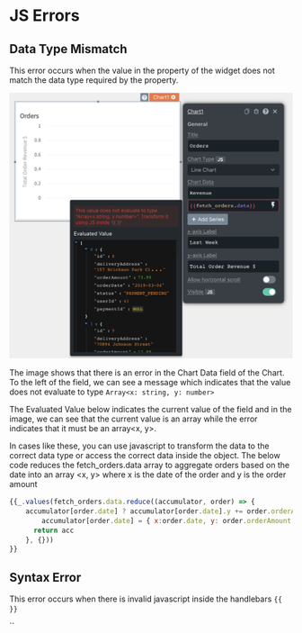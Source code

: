 # JS Errors

## Data Type Mismatch

This error occurs when the value in the property of the widget does not match the data type required by the property.

![](../.gitbook/assets/chart-error.png)

The image shows that there is an error in the Chart Data field of the Chart. To the left of the field, we can see a message which indicates that the value does not evaluate to type `Array<x: string, y: number>`

The Evaluated Value below indicates the current value of the field and in the image, we can see that the current value is an array while the error indicates that it must be an array&lt;x, y&gt;.

In cases like these, you can use javascript to transform the data to the correct data type or access the correct data inside the object. The below code reduces the fetch\_orders.data array to aggregate orders based on the date into an array &lt;x, y&gt; where x is the date of the order and y is the order amount

```javascript
{{_.values(fetch_orders.data.reduce((accumulator, order) => { 
    accumulator[order.date] ? accumulator[order.date].y += order.orderAmount : 
        accumulator[order.date] = { x:order.date, y: order.orderAmount  }; 
      return acc 
    }, {}))
}}
```

## Syntax Error

This error occurs when there is invalid javascript inside the handlebars `{{ }}`

\`\`


